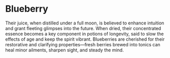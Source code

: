 # Blueberry

Their juice, when distilled under a full moon, is believed to enhance intuition and grant fleeting glimpses into the future. When dried, their concentrated essence becomes a key component in potions of longevity, said to slow the effects of age and keep the spirit vibrant. Blueberries are cherished for their restorative and clarifying properties—fresh berries brewed into tonics can heal minor ailments, sharpen sight, and steady the mind.

